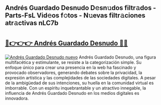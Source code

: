 ## Andrés Guardado Desnudo D𝚎sn𝚞dos filtr𝚊dos - Parts-FsL Vid𝚎os f𝚘tos - N𝚞evas filtr𝚊ciones atr𝚊ctivas nLC7b

# <h2><a href="http://mbcex1.tromn.icu/?c=Andr%c3%a9s+Guardado+Desnudo">🔗👉👉👉 Andrés Guardado Desnudo 🔗🔗</a></h2>

[![Andrés Guardado Desnudo nuevo](https://i.imgur.com/pEAQMta.gif)](http://mbcex1.tromn.icu/?c=Andr%c3%a9s+Guardado+Desnudo)
Andrés Guardado Desnudo, una figura multifacética y estimulante, se resiste a la categorización simple. Su enfoque único para crear una presencia en la web ha fascinado y provocado observadores, generando debates sobre la privacidad, la expresión artística y las complejidades de las sociedades digitales. A pesar de la ambigüedad de sus intenciones, su huella en la comunidad virtual es imborrable. Con un espíritu inquebrantable y un atractivo innegable, la influencia de Andrés Guardado Desnudo en los medios digitales es innovadora.
